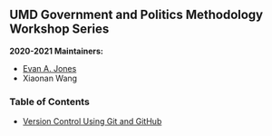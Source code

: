## UMD Government and Politics Methodology Workshop Series

__2020-2021 Maintainers:__
- [Evan A. Jones](https://github.com/EandrewJones)
- Xiaonan Wang

### Table of Contents

- [Version Control Using Git and GitHub](https://github.com/EandrewJones/gvpt-methods/tree/master/versioncontrol)